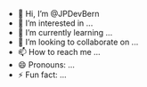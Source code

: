 - 👋 Hi, I’m @JPDevBern
- 👀 I’m interested in ...
- 🌱 I’m currently learning ...
- 💞️ I’m looking to collaborate on ...
- 📫 How to reach me ...
- 😄 Pronouns: ...
- ⚡ Fun fact: ...

<!---
JPDevBern/JPDevBern is a ✨ special ✨ repository because its `README.md` (this file) appears on your GitHub profile.
You can click the Preview link to take a look at your changes.
--->
